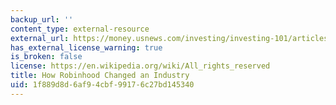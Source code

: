 ```yaml
---
backup_url: ''
content_type: external-resource
external_url: https://money.usnews.com/investing/investing-101/articles/how-robinhood-changed-an-industry
has_external_license_warning: true
is_broken: false
license: https://en.wikipedia.org/wiki/All_rights_reserved
title: How Robinhood Changed an Industry
uid: 1f889d8d-6af9-4cbf-9917-6c27bd145340
---
```

